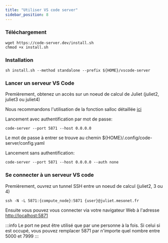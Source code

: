 ```yaml
---
title: "Utiliser VS code server"
sidebar_position: 8
---
```


### Téléchargement

```
wget https://code-server.dev/install.sh
chmod +x install.sh
```

### Installation

```
sh install.sh --method standalone --prefix ${HOME}/vscode-server
```

### Lancer un serveur VS Code

Premièrement, obtenez un accès sur un noeud de calcul de Juliet (juliet2, juliet3 ou juliet4)

Nous recommandons l'utilisation de la fonction salloc détaillée [ici](https://slurm.schedmd.com/salloc.html)

Lancement avec authentification par mot de passe:
```
code-server --port 5871 --host 0.0.0.0
```
Le mot de passe à entrer se trouve au chemin ${HOME}/.config/code-server/config.yaml



Lancement sans authentification:

```
code-server --port 5871 --host 0.0.0.0 --auth none
```


### Se connecter à un serveur VS code

Premièrement, ouvrez un tunnel SSH entre un noeud de calcul (juliet2, 3 ou 4)

```
ssh -N -L 5871:{compute_node}:5871 {user}@juliet.mesonet.fr
```

Ensuite vous pouvez vous connecter via votre navigateur Web à l'adresse [http://localhost:5871](http://localhost:5871)

:::info
Le port ne peut être utilisé que par une personne à la fois. Si celui si est occupé, vous pouvez remplacer 5871 par n'importe quel nombre entre 5000 et 7999
:::
